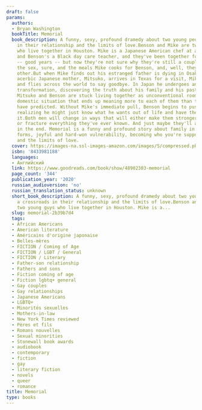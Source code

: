 ```yaml
---
draft: false
params:
  authors:
  - Bryan Washington
  bookTitle: Memorial
  book_description: A funny, sexy, profound dramedy about two young people at a crossroads
    in their relationship and the limits of love.Benson and Mike are two young guys
    who live together in Houston. Mike is a Japanese American chef at a Mexican restaurant
    and Benson's a Black day care teacher, and they've been together for a few years
    -- good years -- but now they're not sure why they're still a couple. There's
    the sex, sure, and the meals Mike cooks for Benson, and, well, they love each
    other.But when Mike finds out his estranged father is dying in Osaka just as his
    acerbic Japanese mother, Mitsuko, arrives in Texas for a visit, Mike picks up
    and flies across the world to say goodbye. In Japan he undergoes an extraordinary
    transformation, discovering the truth about his family and his past. Back home,
    Mitsuko and Benson are stuck living together as unconventional roommates, an absurd
    domestic situation that ends up meaning more to each of them than they ever could
    have predicted. Without Mike's immediate pull, Benson begins to push outwards,
    realizing he might just know what he wants out of life and have the goods to get
    it.Both men will change in ways that will either make them stronger together,
    or fracture everything they've ever known. And just maybe they'll all be okay
    in the end. Memorial is a funny and profound story about family in all its strange
    forms, joyful and hard-won vulnerability, becoming who you're supposed to be,
    and the limits of love.
  cover: https://images-na.ssl-images-amazon.com/images/S/compressed.photo.goodreads.com/books/1606246904l/48902303.jpg
  isbn: '8433981188'
  languages:
  - Английский
  link: https://www.goodreads.com/book/show/48902303-memorial
  page_count: '344'
  publication_year: '2020'
  russian_audioversion: 'no'
  russian_translation_status: unknown
  short_book_description: A funny, sexy, profound dramedy about two young people at
    a crossroads in their relationship and the limits of love.Benson and Mike are
    two young guys who live together in Houston. Mike is a...
  slug: memorial-2b39b7d4
  tags:
  - African Americans
  - American literature
  - Américains d'origine japonaise
  - Belles-mères
  - FICTION / Coming of Age
  - FICTION / LGBT / General
  - FICTION / Literary
  - Father-son relationship
  - Fathers and sons
  - Fiction coming of age
  - Fiction lgbtq+ general
  - Gay couples
  - Gay relationships
  - Japanese Americans
  - LGBTQ+
  - Minorités sexuelles
  - Mothers-in-law
  - New York Times reviewed
  - Pères et fils
  - Romans nouvelles
  - Sexual minorities
  - Stonewall book awards
  - audiobook
  - contemporary
  - fiction
  - gay
  - literary fiction
  - novels
  - queer
  - romance
title: Memorial
type: books
---
```

